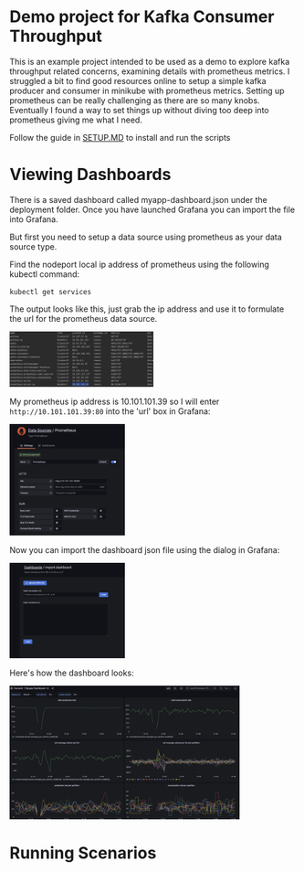 # Demo project for Kafka Consumer Throughput
This is an example project intended to be used as a demo to explore kafka throughput related concerns, examining details with prometheus metrics. I struggled a bit to find good resources online to setup a simple kafka producer and consumer in minikube with prometheus metrics. Setting up prometheus can be really challenging as there are so many knobs. Eventually I found a way to set things up without diving too deep into prometheus giving me what I need. 

Follow the guide in [SETUP.MD](SETUP.MD) to install and run the scripts

# Viewing Dashboards
There is a saved dashboard called myapp-dashboard.json under the deployment folder. Once you have launched Grafana you can import the file into Grafana.

But first you need to setup a data source using prometheus as your data source type.

Find the nodeport local ip address of prometheus using the following kubectl command:
```
kubectl get services
```

The output looks like this, just grab the ip address and use it to formulate the url for the prometheus data source.

<img src="./images/kubectl-services.png" height="50%" width="50%">

My prometheus ip address is 10.101.101.39 so I will enter `http://10.101.101.39:80` into the 'url' box in Grafana:

<img src="./images/grafana-datasource.png" height="40%" width="40%">

Now you can import the dashboard json file using the dialog in Grafana:

<img src="./images/import-dashboard.png" height="40%" width="40%">

Here's how the dashboard looks:

<img src="./images/dashboard.png" height="80%" width="80%">


# Running Scenarios

